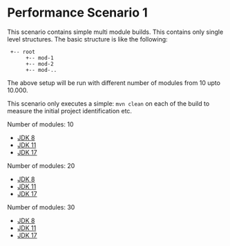 # Performance Scenario 1

This scenario contains simple multi module builds. This contains only single
level structures. The basic structure is like the following:

```
 +-- root
      +-- mod-1
      +-- mod-2
      +-- mod-..
```
The above setup will be run with different number of modules from 10 upto 10.000.

This scenario only executes a simple: `mvn clean` on each of the build
to measure the initial project identification etc.

Number of modules: 10

 * [JDK 8](./results-JDK8-10.html)
 * [JDK 11](./results-JDK11-10.html)
 * [JDK 17](./results-JDK17-10.html)
 
Number of modules: 20

 * [JDK 8](./results-JDK8-20.html)
 * [JDK 11](./results-JDK11-20.html)
 * [JDK 17](./results-JDK17-20.html)

Number of modules: 30

* [JDK 8](./results-JDK8-30.html)
* [JDK 11](./results-JDK11-30.html)
* [JDK 17](./results-JDK17-30.html)


